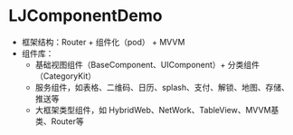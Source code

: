 # LJComponentDemo
- 框架结构：Router + 组件化（pod） + MVVM  
- 组件库：
  - 基础视图组件（BaseComponent、UIComponent）+ 分类组件（CategoryKit）     
  - 服务组件，如表格、二维码、日历、splash、支付、解锁、地图、存储、推送等     
  - 大框架类型组件，如 HybridWeb、NetWork、TableView、MVVM基类、Router等
